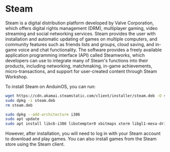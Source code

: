 # Steam

Steam is a digital distribution platform developed by Valve Corporation, which offers digital rights management (DRM), multiplayer gaming, video streaming and social networking services. Steam provides the user with installation and automatic updating of games on multiple computers, and community features such as friends lists and groups, cloud saving, and in-game voice and chat functionality. The software provides a freely available application programming interface (API) called Steamworks, which developers can use to integrate many of Steam's functions into their products, including networking, matchmaking, in-game achievements, micro-transactions, and support for user-created content through Steam Workshop.

To install Steam on AnduinOS, you can run:

```bash
wget https://cdn.akamai.steamstatic.com/client/installer/steam.deb -O steam.deb
sudo dpkg -i steam.deb
rm steam.deb

sudo dpkg --add-architecture i386
sudo apt update
sudo apt install libc6-i386 libutempter0 xbitmaps xterm libgl1-mesa-dri:i386 libgl1:i386
```

However, after installation, you will need to log in with your Steam account to download and play games. You can also install games from the Steam store using the Steam client.
